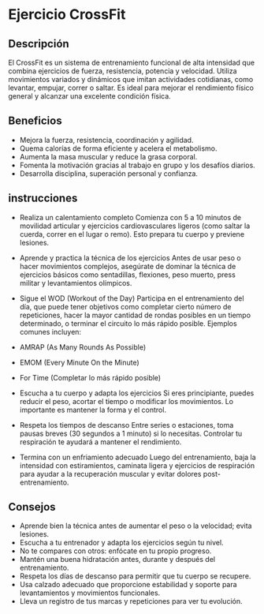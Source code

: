  
# Ejercicio CrossFit

## Descripción  
El CrossFit es un sistema de entrenamiento funcional de alta intensidad que combina ejercicios de fuerza, resistencia, potencia y velocidad. Utiliza movimientos variados y dinámicos que imitan actividades cotidianas, como levantar, empujar, correr o saltar. Es ideal para mejorar el rendimiento físico general y alcanzar una excelente condición física.
## Beneficios  
- Mejora la fuerza, resistencia, coordinación y agilidad.  
- Quema calorías de forma eficiente y acelera el metabolismo.  
- Aumenta la masa muscular y reduce la grasa corporal.  
- Fomenta la motivación gracias al trabajo en grupo y los desafíos diarios.  
- Desarrolla disciplina, superación personal y confianza.
## instrucciones
+ Realiza un calentamiento completo
Comienza con 5 a 10 minutos de movilidad articular y ejercicios cardiovasculares ligeros (como saltar la cuerda, correr en el lugar o remo). Esto prepara tu cuerpo y previene lesiones.

+ Aprende y practica la técnica de los ejercicios
Antes de usar peso o hacer movimientos complejos, asegúrate de dominar la técnica de ejercicios básicos como sentadillas, flexiones, peso muerto, press militar y levantamientos olímpicos.

+ Sigue el WOD (Workout of the Day)
Participa en el entrenamiento del día, que puede tener objetivos como completar cierto número de repeticiones, hacer la mayor cantidad de rondas posibles en un tiempo determinado, o terminar el circuito lo más rápido posible. Ejemplos comunes incluyen:

- AMRAP (As Many Rounds As Possible)

- EMOM (Every Minute On the Minute)

- For Time (Completar lo más rápido posible)

- Escucha a tu cuerpo y adapta los ejercicios
Si eres principiante, puedes reducir el peso, acortar el tiempo o modificar los movimientos. Lo importante es mantener la forma y el control.

- Respeta los tiempos de descanso
Entre series o estaciones, toma pausas breves (30 segundos a 1 minuto) si lo necesitas. Controlar tu respiración te ayudará a mantener el rendimiento.

- Termina con un enfriamiento adecuado
Luego del entrenamiento, baja la intensidad con estiramientos, caminata ligera y ejercicios de respiración para ayudar a la recuperación muscular y evitar dolores post-entrenamiento.
## Consejos  
- Aprende bien la técnica antes de aumentar el peso o la velocidad; evita lesiones.  
- Escucha a tu entrenador y adapta los ejercicios según tu nivel.  
- No te compares con otros: enfócate en tu propio progreso.  
- Mantén una buena hidratación antes, durante y después del entrenamiento.  
- Respeta los días de descanso para permitir que tu cuerpo se recupere.  
- Usa calzado adecuado que proporcione estabilidad y soporte para levantamientos y movimientos funcionales.  
- Lleva un registro de tus marcas y repeticiones para ver tu evolución.
